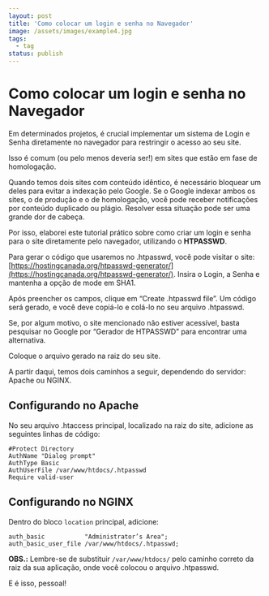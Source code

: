 ```yaml
---
layout: post
title: 'Como colocar um login e senha no Navegador'
image: /assets/images/example4.jpg
tags:
  - tag
status: publish
---
```

# Como colocar um login e senha no Navegador

Em determinados projetos, é crucial implementar um sistema de Login e Senha diretamente no navegador para restringir o acesso ao seu site.

Isso é comum (ou pelo menos deveria ser!) em sites que estão em fase de homologação.

Quando temos dois sites com conteúdo idêntico, é necessário bloquear um deles para evitar a indexação pelo Google. Se o Google indexar ambos os sites, o de produção e o de homologação, você pode receber notificações por conteúdo duplicado ou plágio. Resolver essa situação pode ser uma grande dor de cabeça.

Por isso, elaborei este tutorial prático sobre como criar um login e senha para o site diretamente pelo navegador, utilizando o  **HTPASSWD**.

Para gerar o código que usaremos no .htpasswd, você pode visitar o site:  [https://hostingcanada.org/htpasswd-generator/](https://hostingcanada.org/htpasswd-generator/). Insira o Login, a Senha e mantenha a opção de mode em SHA1.

Após preencher os campos, clique em “Create .htpasswd file”. Um código será gerado, e você deve copiá-lo e colá-lo no seu arquivo .htpasswd.

Se, por algum motivo, o site mencionado não estiver acessível, basta pesquisar no Google por “Gerador de HTPASSWD” para encontrar uma alternativa.

Coloque o arquivo gerado na raiz do seu site.

A partir daqui, temos dois caminhos a seguir, dependendo do servidor: Apache ou NGINX.

## Configurando no Apache

No seu arquivo .htaccess principal, localizado na raiz do site, adicione as seguintes linhas de código:

```
#Protect Directory
AuthName "Dialog prompt"
AuthType Basic
AuthUserFile /var/www/htdocs/.htpasswd
Require valid-user
```

## Configurando no NGINX

Dentro do bloco  `location`  principal, adicione:

```
auth_basic           "Administrator’s Area";
auth_basic_user_file /var/www/htdocs/.htpasswd;
```

**OBS.:**  Lembre-se de substituir  `/var/www/htdocs/`  pelo caminho correto da raiz da sua aplicação, onde você colocou o arquivo .htpasswd.

E é isso, pessoal!